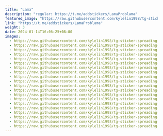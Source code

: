 ```yaml
---
title: "Lama"
description: "regular: https://t.me/addstickers/LamaProblama"
featured_image: "https://raw.githubusercontent.com/kylelin1998/tg-sticker-spreading-worldwide-images/main/img/74347bfc-fb41-4195-bfbf-34ce7f8a2730.jpg"
link: "https://t.me/addstickers/LamaProblama"
weight: 3
date: 2024-01-14T16:06:25+08:00
images:
  - https://raw.githubusercontent.com/kylelin1998/tg-sticker-spreading-worldwide-images/main/img/74347bfc-fb41-4195-bfbf-34ce7f8a2730.jpg
  - https://raw.githubusercontent.com/kylelin1998/tg-sticker-spreading-worldwide-images/main/img/465a5669-96c9-4e08-b646-c4a36e22b158.jpg
  - https://raw.githubusercontent.com/kylelin1998/tg-sticker-spreading-worldwide-images/main/img/a936ce95-ba36-4b23-91ea-4c6052ffccdf.jpg
  - https://raw.githubusercontent.com/kylelin1998/tg-sticker-spreading-worldwide-images/main/img/0348a4e5-0c1c-462c-b0db-e55e9edac2ea.jpg
  - https://raw.githubusercontent.com/kylelin1998/tg-sticker-spreading-worldwide-images/main/img/9c77b625-e8ee-48f3-ba30-6ec3c853384d.jpg
  - https://raw.githubusercontent.com/kylelin1998/tg-sticker-spreading-worldwide-images/main/img/a4d525ae-cebb-4bcb-b8be-71c280283efc.jpg
  - https://raw.githubusercontent.com/kylelin1998/tg-sticker-spreading-worldwide-images/main/img/6368d34d-2189-47e0-8984-4df11689469b.jpg
  - https://raw.githubusercontent.com/kylelin1998/tg-sticker-spreading-worldwide-images/main/img/c36b5ab0-3f16-4c49-8826-ebc219f990df.jpg
  - https://raw.githubusercontent.com/kylelin1998/tg-sticker-spreading-worldwide-images/main/img/685a974e-988f-47ab-951a-be276e463c58.jpg
  - https://raw.githubusercontent.com/kylelin1998/tg-sticker-spreading-worldwide-images/main/img/86d1987b-de7a-4f86-b3b5-7c2e3e1a41bf.jpg
  - https://raw.githubusercontent.com/kylelin1998/tg-sticker-spreading-worldwide-images/main/img/bd1ca31c-16c7-4b85-adfe-21d5f7dfbca0.jpg
  - https://raw.githubusercontent.com/kylelin1998/tg-sticker-spreading-worldwide-images/main/img/483bfff0-6e93-4333-b56e-a0e29a5ac16b.jpg
  - https://raw.githubusercontent.com/kylelin1998/tg-sticker-spreading-worldwide-images/main/img/5bb9bebb-3a0e-4d09-99ac-15ca4d082a61.jpg
  - https://raw.githubusercontent.com/kylelin1998/tg-sticker-spreading-worldwide-images/main/img/c3fb11a7-aaa4-4d31-a402-4809f1a3f7c3.jpg
  - https://raw.githubusercontent.com/kylelin1998/tg-sticker-spreading-worldwide-images/main/img/1adae087-dbec-4b6f-ac19-6e2b6a7271e2.jpg
  - https://raw.githubusercontent.com/kylelin1998/tg-sticker-spreading-worldwide-images/main/img/dc5810b4-d296-404d-96d8-d3f25101640c.jpg
  - https://raw.githubusercontent.com/kylelin1998/tg-sticker-spreading-worldwide-images/main/img/a6c14fdf-c7c5-47a6-a943-c3081d7fa730.jpg
  - https://raw.githubusercontent.com/kylelin1998/tg-sticker-spreading-worldwide-images/main/img/f1ac8ff3-7b75-4f90-b6ab-8c99570dc1c4.jpg
  - https://raw.githubusercontent.com/kylelin1998/tg-sticker-spreading-worldwide-images/main/img/03aa2590-c249-4e06-9198-3553168c8584.jpg
  - https://raw.githubusercontent.com/kylelin1998/tg-sticker-spreading-worldwide-images/main/img/01e37c9c-c2af-4957-be39-38b7003586e4.jpg
---
```

